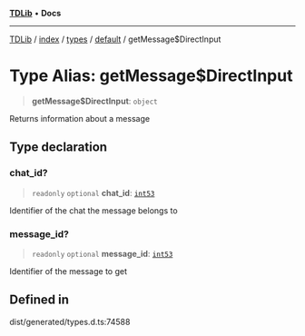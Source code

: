 [**TDLib**](../../../../../../README.md) • **Docs**

***

[TDLib](../../../../../../modules.md) / [index](../../../../../README.md) / [types](../../../README.md) / [default](../README.md) / getMessage$DirectInput

# Type Alias: getMessage$DirectInput

> **getMessage$DirectInput**: `object`

Returns information about a message

## Type declaration

### chat\_id?

> `readonly` `optional` **chat\_id**: [`int53`](int53-1.md)

Identifier of the chat the message belongs to

### message\_id?

> `readonly` `optional` **message\_id**: [`int53`](int53-1.md)

Identifier of the message to get

## Defined in

dist/generated/types.d.ts:74588
